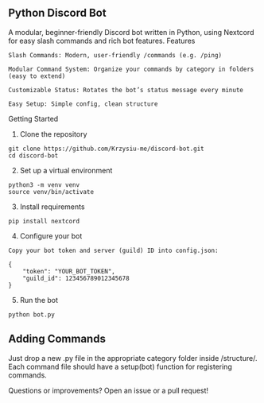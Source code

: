 ## Python Discord Bot

A modular, beginner-friendly Discord bot written in Python, using Nextcord for easy slash commands and rich bot features.
Features

    Slash Commands: Modern, user-friendly /commands (e.g. /ping)

    Modular Command System: Organize your commands by category in folders (easy to extend)

    Customizable Status: Rotates the bot’s status message every minute

    Easy Setup: Simple config, clean structure

Getting Started

1. Clone the repository

```
git clone https://github.com/Krzysiu-me/discord-bot.git
cd discord-bot
```

2. Set up a virtual environment

```
python3 -m venv venv
source venv/bin/activate
```

3. Install requirements

```
pip install nextcord
```

4. Configure your bot

```
Copy your bot token and server (guild) ID into config.json:

{
    "token": "YOUR_BOT_TOKEN",
    "guild_id": 123456789012345678
}
```


5. Run the bot

```
python bot.py
```

## Adding Commands

Just drop a new .py file in the appropriate category folder inside /structure/.
Each command file should have a setup(bot) function for registering commands.

Questions or improvements? Open an issue or a pull request!

